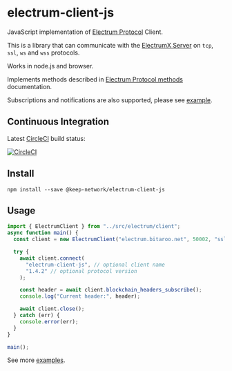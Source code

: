 # electrum-client-js

JavaScript implementation of [Electrum Protocol] Client.

This is a library that can communicate with the [ElectrumX Server]
on `tcp`, `ssl`, `ws` and `wss` protocols. 

Works in node.js and browser.

Implements methods described in [Electrum Protocol methods] documentation.

Subscriptions and notifications are also supported, please see [example](example/subscribe.js).

## Continuous Integration

Latest [CircleCI](.circleci/) build status:

[![CircleCI](https://circleci.com/gh/keep-network/electrum-client-js.svg?style=svg)](https://circleci.com/gh/keep-network/electrum-client-js)


## Install

```
npm install --save @keep-network/electrum-client-js
```

## Usage

```js
import { ElectrumClient } from "../src/electrum/client";
async function main() {
  const client = new ElectrumClient("electrum.bitaroo.net", 50002, "ssl");

  try {
    await client.connect(
      "electrum-client-js", // optional client name
      "1.4.2" // optional protocol version
    );

    const header = await client.blockchain_headers_subscribe();
    console.log("Current header:", header);

    await client.close();
  } catch (err) {
    console.error(err);
  }
}

main();
```

See more [examples](example/).


[Electrum Protocol]: https://electrumx.readthedocs.io/en/latest/protocol.html
[Electrum Protocol methods]: https://electrumx.readthedocs.io/en/latest/protocol-methods.html
[ElectrumX Server]: https://electrumx.readthedocs.io/en/latest/
